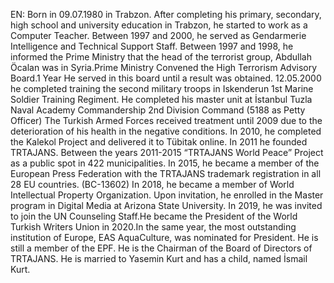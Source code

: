 EN: Born in 09.07.1980 in Trabzon. After completing his primary, secondary, high school and university education in Trabzon, he started to work as a Computer Teacher. Between 1997 and 2000, he served as Gendarmerie Intelligence and Technical Support Staff. Between 1997 and 1998, he informed the Prime Ministry that the head of the terrorist group, Abdullah Öcalan was in Syria.Prime Ministry Convened the High Terrorism Advisory Board.1 Year He served in this board until a result was obtained. 12.05.2000 he completed training the second military troops in Iskenderun 1st Marine Soldier Training Regiment. He completed his master unit at İstanbul Tuzla Naval Academy Commandership 2nd Division Command (5188 as Petty Officer) The Turkish Armed Forces received treatment until 2009 due to the deterioration of his health in the negative conditions. In 2010, he completed the Kalekol Project and delivered it to Tübitak online. In 2011 he founded TRTAJANS. Between the years 2011-2015 “TRTAJANS World Peace” Project as a public spot in 422 municipalities. In 2015, he became a member of the European Press Federation with the TRTAJANS trademark registration in all 28 EU countries. (BC-13602) In 2018, he became a member of World Intellectual Property Organization. Upon invitation, he enrolled in the Master program in Digital Media at Arizona State University. In 2019, he was invited to join the UN Counseling Staff.He became the President of the World Turkish Writers Union in 2020.In the same year, the most outstanding institution of Europe, EAS AquaCulture, was nominated for President. He is still a member of the EPF. He is the Chairman of the Board of Directors of TRTAJANS. He is married to Yasemin Kurt and has a child, named İsmail Kurt.
